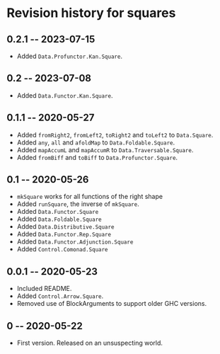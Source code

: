 # Revision history for squares

## 0.2.1 -- 2023-07-15

* Added `Data.Profunctor.Kan.Square`.

## 0.2 -- 2023-07-08

* Added `Data.Functor.Kan.Square`.

## 0.1.1 -- 2020-05-27

* Added `fromRight2`, `fromLeft2`, `toRight2` and `toLeft2` to `Data.Square`.
* Added `any`, `all` and `afoldMap` to `Data.Foldable.Square`.
* Added `mapAccumL` and `mapAccumR` to `Data.Traversable.Square`.
* Added `fromBiff` and `toBiff` to `Data.Profunctor.Square`.

## 0.1 -- 2020-05-26

* `mkSquare` works for all functions of the right shape
* Added `runSquare`, the inverse of `mkSquare`.
* Added `Data.Functor.Square`
* Added `Data.Foldable.Square`
* Added `Data.Distributive.Square`
* Added `Data.Functor.Rep.Square`
* Added `Data.Functor.Adjunction.Square`
* Added `Control.Comonad.Square`

## 0.0.1 -- 2020-05-23

* Included README.
* Added `Control.Arrow.Square`.
* Removed use of BlockArguments to support older GHC versions.

## 0 -- 2020-05-22

* First version. Released on an unsuspecting world.
